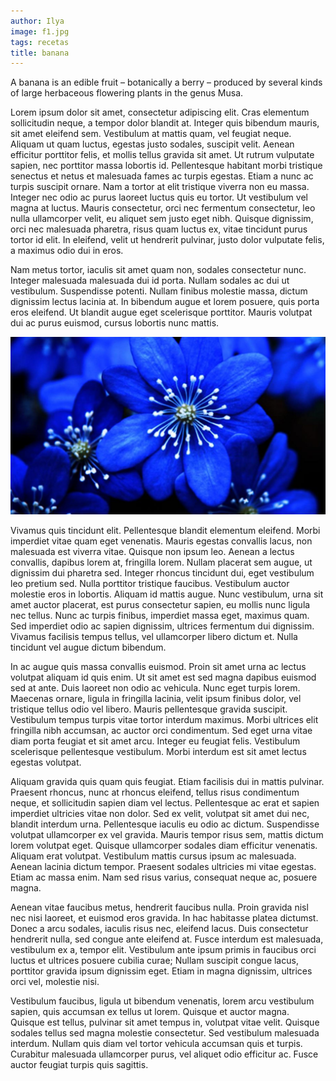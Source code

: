 ```yaml
---
author: Ilya
image: f1.jpg
tags: recetas
title: banana
---
```



A banana is an edible fruit – botanically a berry – produced by several kinds
of large herbaceous flowering plants in the genus Musa.

Lorem ipsum dolor sit amet, consectetur adipiscing elit. Cras elementum sollicitudin neque, a tempor dolor blandit at. Integer quis bibendum mauris, sit amet eleifend sem. Vestibulum at mattis quam, vel feugiat neque. Aliquam ut quam luctus, egestas justo sodales, suscipit velit. Aenean efficitur porttitor felis, et mollis tellus gravida sit amet. Ut rutrum vulputate sapien, nec porttitor massa lobortis id. Pellentesque habitant morbi tristique senectus et netus et malesuada fames ac turpis egestas. Etiam a nunc ac turpis suscipit ornare. Nam a tortor at elit tristique viverra non eu massa. Integer nec odio ac purus laoreet luctus quis eu tortor. Ut vestibulum vel magna at luctus. Mauris consectetur, orci nec fermentum consectetur, leo nulla ullamcorper velit, eu aliquet sem justo eget nibh. Quisque dignissim, orci nec malesuada pharetra, risus quam luctus ex, vitae tincidunt purus tortor id elit. In eleifend, velit ut hendrerit pulvinar, justo dolor vulputate felis, a maximus odio dui in eros.

Nam metus tortor, iaculis sit amet quam non, sodales consectetur nunc. Integer malesuada malesuada dui id porta. Nullam sodales ac dui ut vestibulum. Suspendisse potenti. Nullam finibus molestie massa, dictum dignissim lectus lacinia at. In bibendum augue et lorem posuere, quis porta eros eleifend. Ut blandit augue eget scelerisque porttitor. Mauris volutpat dui ac purus euismod, cursus lobortis nunc mattis.

![image tooltip here](/assets/images/posts/f2.jpg)

Vivamus quis tincidunt elit. Pellentesque blandit elementum eleifend. Morbi imperdiet vitae quam eget venenatis. Mauris egestas convallis lacus, non malesuada est viverra vitae. Quisque non ipsum leo. Aenean a lectus convallis, dapibus lorem at, fringilla lorem. Nullam placerat sem augue, ut dignissim dui pharetra sed. Integer rhoncus tincidunt dui, eget vestibulum leo pretium sed. Nulla porttitor tristique faucibus. Vestibulum auctor molestie eros in lobortis. Aliquam id mattis augue. Nunc vestibulum, urna sit amet auctor placerat, est purus consectetur sapien, eu mollis nunc ligula nec tellus. Nunc ac turpis finibus, imperdiet massa eget, maximus quam. Sed imperdiet odio ac sapien dignissim, ultrices fermentum dui dignissim. Vivamus facilisis tempus tellus, vel ullamcorper libero dictum et. Nulla tincidunt vel augue dictum bibendum.

In ac augue quis massa convallis euismod. Proin sit amet urna ac lectus volutpat aliquam id quis enim. Ut sit amet est sed magna dapibus euismod sed at ante. Duis laoreet non odio ac vehicula. Nunc eget turpis lorem. Maecenas ornare, ligula in fringilla lacinia, velit ipsum finibus dolor, vel tristique tellus odio vel libero. Mauris pellentesque gravida suscipit. Vestibulum tempus turpis vitae tortor interdum maximus. Morbi ultrices elit fringilla nibh accumsan, ac auctor orci condimentum. Sed eget urna vitae diam porta feugiat et sit amet arcu. Integer eu feugiat felis. Vestibulum scelerisque pellentesque vestibulum. Morbi interdum est sit amet lectus egestas volutpat.

Aliquam gravida quis quam quis feugiat. Etiam facilisis dui in mattis pulvinar. Praesent rhoncus, nunc at rhoncus eleifend, tellus risus condimentum neque, et sollicitudin sapien diam vel lectus. Pellentesque ac erat et sapien imperdiet ultricies vitae non dolor. Sed ex velit, volutpat sit amet dui nec, blandit interdum urna. Pellentesque iaculis eu odio ac dictum. Suspendisse volutpat ullamcorper ex vel gravida. Mauris tempor risus sem, mattis dictum lorem volutpat eget. Quisque ullamcorper sodales diam efficitur venenatis. Aliquam erat volutpat. Vestibulum mattis cursus ipsum ac malesuada. Aenean lacinia dictum tempor. Praesent sodales ultricies mi vitae egestas. Etiam ac massa enim. Nam sed risus varius, consequat neque ac, posuere magna.

Aenean vitae faucibus metus, hendrerit faucibus nulla. Proin gravida nisl nec nisi laoreet, et euismod eros gravida. In hac habitasse platea dictumst. Donec a arcu sodales, iaculis risus nec, eleifend lacus. Duis consectetur hendrerit nulla, sed congue ante eleifend at. Fusce interdum est malesuada, vestibulum ex a, tempor elit. Vestibulum ante ipsum primis in faucibus orci luctus et ultrices posuere cubilia curae; Nullam suscipit congue lacus, porttitor gravida ipsum dignissim eget. Etiam in magna dignissim, ultrices orci vel, molestie nisi.

Vestibulum faucibus, ligula ut bibendum venenatis, lorem arcu vestibulum sapien, quis accumsan ex tellus ut lorem. Quisque et auctor magna. Quisque est tellus, pulvinar sit amet tempus in, volutpat vitae velit. Quisque sodales tellus sed magna molestie consectetur. Sed vestibulum malesuada interdum. Nullam quis diam vel tortor vehicula accumsan quis et turpis. Curabitur malesuada ullamcorper purus, vel aliquet odio efficitur ac. Fusce auctor feugiat turpis quis sagittis. 